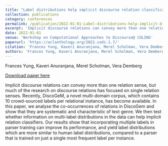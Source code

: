 ```yaml
---
title: "Label distributions help implicit discourse relation classification"
collection: publications
category: conferences
permalink: /publication/2022-01-01-Label-distributions-help-implicit-discourse
excerpt: 'Implicit discourse relations can convey more than one relation sense, but much of the research on discourse relations has focused on single relation senses. Recently, DiscoGeM, a novel multi-domain corpus, which contains 10 crowd-sourced labels per relational instance, has become available. In this paper, we analyse the co-occurrences of relations in DiscoGem and show that they are systematic and characteristic of text genre. We then test whether information on multi-label distributions in the data can help implicit relation classifiers. Our results show that incorporating multiple labels in parser training can improve its performance, and yield label distributions which are more similar to human label distributions, compared to a parser that is trained on just a single most frequent label per instance.'
date: 2022-01-01
venue: 'Workshop on Computational Approaches to Discourse@ COLING'
paperurl: 'https://aclanthology.org/2022.codi-1.7/'
citation: 'Frances Yung, Kaveri Anuranjana, Merel Scholman, Vera Demberg (Workshop on Computational Approaches to Discourse@ COLING 2022)'
authors: 'Frances Yung, Kaveri Anuranjana, Merel Scholman, Vera Demberg'
---
```

Frances Yung, Kaveri Anuranjana, Merel Scholman, Vera Demberg

<a href='https://aclanthology.org/2022.codi-1.7/'>Download paper here</a>

Implicit discourse relations can convey more than one relation sense, but much of the research on discourse relations has focused on single relation senses. Recently, DiscoGeM, a novel multi-domain corpus, which contains 10 crowd-sourced labels per relational instance, has become available. In this paper, we analyse the co-occurrences of relations in DiscoGem and show that they are systematic and characteristic of text genre. We then test whether information on multi-label distributions in the data can help implicit relation classifiers. Our results show that incorporating multiple labels in parser training can improve its performance, and yield label distributions which are more similar to human label distributions, compared to a parser that is trained on just a single most frequent label per instance.

